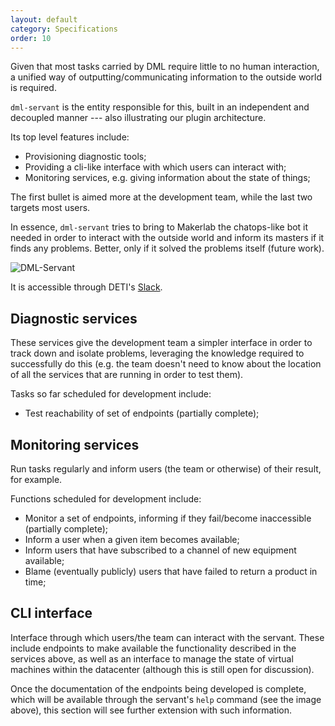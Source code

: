 ```yaml
---
layout: default
category: Specifications
order: 10
---
```


Given that most tasks carried by DML require little to no human interaction, a
unified way of outputting/communicating information to the outside world is
required.

`dml-servant` is the entity responsible for this, built in an independent and
decoupled manner --- also illustrating our plugin architecture.

Its top level features include:
* Provisioning diagnostic tools;
* Providing a cli-like interface with which users can interact with;
* Monitoring services, e.g. giving information about the state of things;

The first bullet is aimed more at the development team, while the last two
targets most users.

In essence, `dml-servant` tries to bring to Makerlab the chatops-like bot it
needed in order to interact with the outside world and inform its masters if
it finds any problems. Better, only if it solved the problems itself (future
work).

![DML-Servant](https://firebasestorage.googleapis.com/v0/b/makerlab-b9b8c.appspot.com/o/DML-Servant.png?alt=media&token=610bac92-12b6-4224-a673-1db53ddc6d06)

It is accessible through DETI's [Slack](https://detiuaveiro.slack.com/messages/@dml-servant/).

## Diagnostic services

These services give the development team a simpler interface in order to track
down and isolate problems, leveraging the knowledge required to successfully
do this (e.g. the team doesn't need to know about the location of all the
services that are running in order to test them).

Tasks so far scheduled for development include:
* Test reachability of set of endpoints (partially complete);

## Monitoring services

Run tasks regularly and inform users (the team or otherwise) of their result,
for example.

Functions scheduled for development include:
* Monitor a set of endpoints, informing if they fail/become inaccessible
  (partially complete);
* Inform a user when a given item becomes available;
* Inform users that have subscribed to a channel of new equipment available;
* Blame (eventually publicly) users that have failed to return a product in
  time;

## CLI interface

Interface through which users/the team can interact with the servant. These
include endpoints to make available the functionality described in the
services above, as well as an interface to manage the state of virtual
machines within the datacenter (although this is still open for discussion).

Once the documentation of the endpoints being developed is complete, which
will be available through the servant's `help` command (see the image above),
this section will see further extension with such information.
